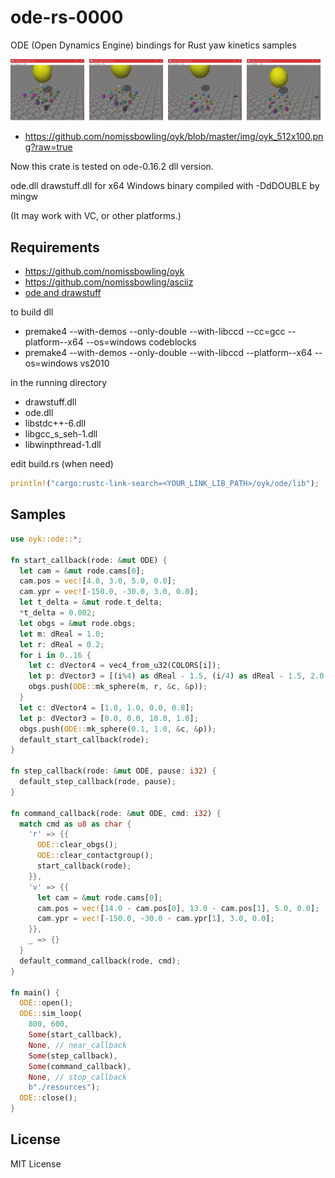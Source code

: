 ode-rs-0000
===========

ODE (Open Dynamics Engine) bindings for Rust yaw kinetics samples

[oyk_512x100]: https://github.com/nomissbowling/oyk/blob/master/img/oyk_512x100.png?raw=true
![ODE][oyk_512x100]
 * https://github.com/nomissbowling/oyk/blob/master/img/oyk_512x100.png?raw=true

Now this crate is tested on ode-0.16.2 dll version.

ode.dll drawstuff.dll for x64 Windows binary compiled with -DdDOUBLE by mingw

(It may work with VC, or other platforms.)


Requirements
------------

- [ https://github.com/nomissbowling/oyk ]( https://github.com/nomissbowling/oyk )
- [ https://github.com/nomissbowling/asciiz ]( https://github.com/nomissbowling/asciiz )
- [ ode and drawstuff ]( https://ode.org/ )

to build dll

- premake4 --with-demos --only-double --with-libccd --cc=gcc --platform--x64 --os=windows codeblocks
- premake4 --with-demos --only-double --with-libccd --platform--x64 --os=windows vs2010

in the running directory

- drawstuff.dll
- ode.dll
- libstdc++-6.dll
- libgcc_s_seh-1.dll
- libwinpthread-1.dll


edit build.rs (when need)

```rust
println!("cargo:rustc-link-search=<YOUR_LINK_LIB_PATH>/oyk/ode/lib");
```


Samples
-------

```rust
use oyk::ode::*;

fn start_callback(rode: &mut ODE) {
  let cam = &mut rode.cams[0];
  cam.pos = vec![4.0, 3.0, 5.0, 0.0];
  cam.ypr = vec![-150.0, -30.0, 3.0, 0.0];
  let t_delta = &mut rode.t_delta;
  *t_delta = 0.002;
  let obgs = &mut rode.obgs;
  let m: dReal = 1.0;
  let r: dReal = 0.2;
  for i in 0..16 {
    let c: dVector4 = vec4_from_u32(COLORS[i]);
    let p: dVector3 = [(i%4) as dReal - 1.5, (i/4) as dReal - 1.5, 2.0, 1.0];
    obgs.push(ODE::mk_sphere(m, r, &c, &p));
  }
  let c: dVector4 = [1.0, 1.0, 0.0, 0.8];
  let p: dVector3 = [0.0, 0.0, 10.0, 1.0];
  obgs.push(ODE::mk_sphere(0.1, 1.0, &c, &p));
  default_start_callback(rode);
}

fn step_callback(rode: &mut ODE, pause: i32) {
  default_step_callback(rode, pause);
}

fn command_callback(rode: &mut ODE, cmd: i32) {
  match cmd as u8 as char {
    'r' => {{
      ODE::clear_obgs();
      ODE::clear_contactgroup();
      start_callback(rode);
    }},
    'v' => {{
      let cam = &mut rode.cams[0];
      cam.pos = vec![14.0 - cam.pos[0], 13.0 - cam.pos[1], 5.0, 0.0];
      cam.ypr = vec![-150.0, -30.0 - cam.ypr[1], 3.0, 0.0];
    }},
    _ => {}
  }
  default_command_callback(rode, cmd);
}

fn main() {
  ODE::open();
  ODE::sim_loop(
    800, 600,
    Some(start_callback),
    None, // near_callback
    Some(step_callback),
    Some(command_callback),
    None, // stop_callback
    b"./resources");
  ODE::close();
}
```


License
-------

MIT License

